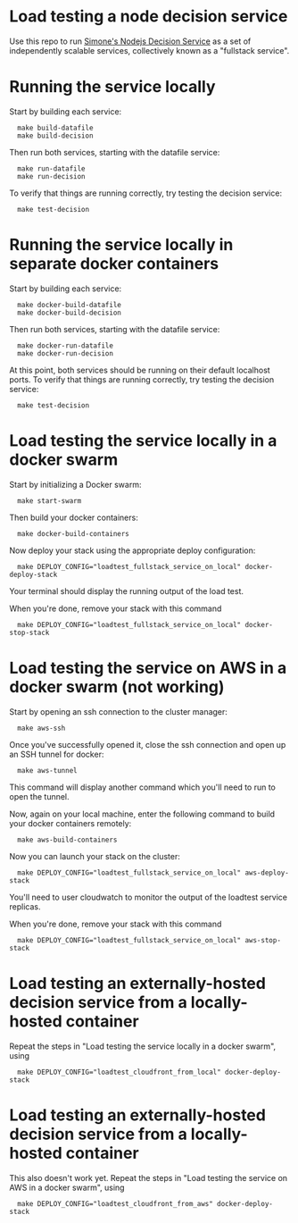 # Load testing a node decision service

Use this repo to run [Simone's Nodejs Decision Service](https://github.com/simone-coelho/decision-service/tree/multi-tenant-filemgr) as a set of independently scalable services, collectively known as a "fullstack service".  

# Running the service locally

Start by building each service:

      make build-datafile
      make build-decision

Then run both services, starting with the datafile service:

      make run-datafile
      make run-decision

To verify that things are running correctly, try testing the decision service:

      make test-decision

# Running the service locally in separate docker containers

Start by building each service:

      make docker-build-datafile
      make docker-build-decision

Then run both services, starting with the datafile service:

      make docker-run-datafile
      make docker-run-decision

At this point, both services should be running on their default localhost ports.  To verify that things are running correctly, try testing the decision service:

      make test-decision

# Load testing the service locally in a docker swarm

Start by initializing a Docker swarm:

      make start-swarm

Then build your docker containers:

      make docker-build-containers

Now deploy your stack using the appropriate deploy configuration:

      make DEPLOY_CONFIG="loadtest_fullstack_service_on_local" docker-deploy-stack

Your terminal should display the running output of the load test.

When you're done, remove your stack with this command

      make DEPLOY_CONFIG="loadtest_fullstack_service_on_local" docker-stop-stack

# Load testing the service on AWS in a docker swarm (not working)

Start by opening an ssh connection to the cluster manager:

      make aws-ssh

Once you've successfully opened it, close the ssh connection and open up an SSH tunnel for docker:

      make aws-tunnel

This command will display another command which you'll need to run to open the tunnel.

Now, again on your local machine, enter the following command to build your docker containers remotely:

      make aws-build-containers

Now you can launch your stack on the cluster:

      make DEPLOY_CONFIG="loadtest_fullstack_service_on_local" aws-deploy-stack

You'll need to user cloudwatch to monitor the output of the loadtest service replicas.

When you're done, remove your stack with this command

      make DEPLOY_CONFIG="loadtest_fullstack_service_on_local" aws-stop-stack


# Load testing an externally-hosted decision service from a locally-hosted container

Repeat the steps in "Load testing the service locally in a docker swarm", using 

      make DEPLOY_CONFIG="loadtest_cloudfront_from_local" docker-deploy-stack

# Load testing an externally-hosted decision service from a locally-hosted container
 
This also doesn't work yet.  Repeat the steps in "Load testing the service on AWS in a docker swarm", using 

      make DEPLOY_CONFIG="loadtest_cloudfront_from_aws" docker-deploy-stack
